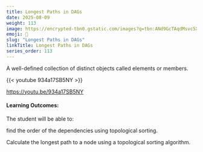 ```yaml
---
title: Longest Paths in DAGs                           
date: 2025-08-09
weight: 113
image: https://encrypted-tbn0.gstatic.com/images?q=tbn:ANd9GcTAqdMsvc5XhJHtxsl8pmOmOPh0Bt30gAcVtA&s
emoji: 🧮
slug: "Longest Paths in DAGs"
linkTitle: Longest Paths in DAGs   
series_order: 113
---
```


A well-defined collection of distinct objects called elements or members.

{{< youtube 934a17SB5NY >}}

https://youtu.be/934a17SB5NY

#### Learning Outcomes:

The student will be able to:

find the order of the dependencies using topological sorting.

Calculate the longest path to a node using a topological sorting algorithm.